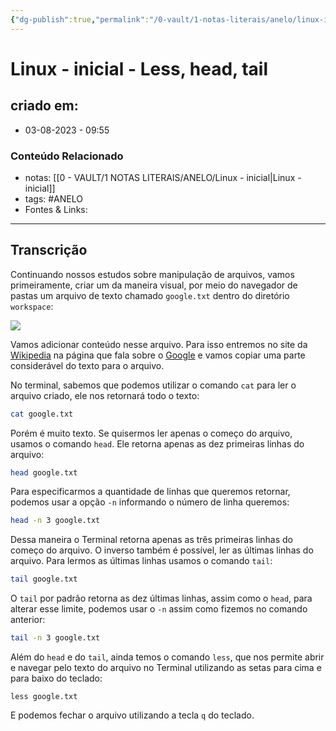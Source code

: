 ```yaml
---
{"dg-publish":true,"permalink":"/0-vault/1-notas-literais/anelo/linux-inicial-less-head-tail/","tags":["ANELO"],"dgHomeLink":true,"dgShowLocalGraph":true,"dgShowFileTree":true,"dgEnableSearch":true,"noteIcon":""}
---
```


# Linux - inicial  - Less, head, tail

## criado em: 
-  03-08-2023 - 09:55

### Conteúdo Relacionado
- notas: [[0 - VAULT/1 NOTAS LITERAIS/ANELO/Linux - inicial\|Linux - inicial]]
- tags: #ANELO 
- Fontes & Links: 

---

## Transcrição

Continuando nossos estudos sobre manipulação de arquivos, vamos primeiramente, criar um da maneira visual, por meio do navegador de pastas um arquivo de texto chamado `google.txt` dentro do diretório `workspace`:

![](https://s3.amazonaws.com/caelum-online-public/ubuntu/Ubuntu1_cp8_1.png)

Vamos adicionar conteúdo nesse arquivo. Para isso entremos no site da [Wikipedia](https://en.wikipedia.org) na página que fala sobre o [Google](https://en.wikipedia.org/wiki/Google) e vamos copiar uma parte considerável do texto para o arquivo.

No terminal, sabemos que podemos utilizar o comando `cat` para ler o arquivo criado, ele nos retornará todo o texto:

```bash
cat google.txt
```

Porém é muito texto. Se quisermos ler apenas o começo do arquivo, usamos o comando `head`. Ele retorna apenas as dez primeiras linhas do arquivo:

```bash
head google.txt
```

Para especificarmos a quantidade de linhas que queremos retornar, podemos usar a opção `-n` informando o número de linha queremos:

```bash
head -n 3 google.txt
```

Dessa maneira o Terminal retorna apenas as três primeiras linhas do começo do arquivo. O inverso também é possível, ler as últimas linhas do arquivo. Para lermos as últimas linhas usamos o comando `tail`:

```bash
tail google.txt
```

O `tail` por padrão retorna as dez últimas linhas, assim como o `head`, para alterar esse limite, podemos usar o `-n` assim como fizemos no comando anterior:

```bash
tail -n 3 google.txt
```

Além do `head` e do `tail`, ainda temos o comando `less`, que nos permite abrir e navegar pelo texto do arquivo no Terminal utilizando as setas para cima e para baixo do teclado:

```undefined
less google.txt
```

E podemos fechar o arquivo utilizando a tecla `q` do teclado.